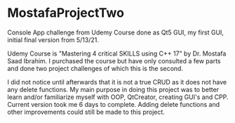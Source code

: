 # MostafaProjectTwo
Console App challenge from Udemy Course done as Qt5 GUI, my first GUI, initial final version from 5/13/21.

Udemy Course is "Mastering 4 critical SKILLS using C++ 17" by Dr. Mostafa Saad Ibrahim. I purchased the 
course but have only consulted a few parts and done two project challenges of which this is the second. 

I did not notice until afterwards that it is not a true CRUD as it does not have any delete functions.
My main purpose in doing this project was to better learn and/or familiarize myself with OOP, QtCreator,
creating GUI's and CPP. Current version took me 6 days to complete. Adding delete functions and other 
improvements could still be made to this project.
